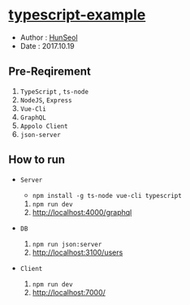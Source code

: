 # [typescript-example](https://github.com/Seolhun/typescript-example/)
- Author : [HunSeol](https://github.com/Seolhun)
- Date : 2017.10.19

## Pre-Reqirement
1. `TypeScript` , `ts-node`
2. `NodeJS`, `Express`
3. `Vue-Cli`
4. `GraphQL`
6. `Appolo Client`
7. `json-server`

## How to run
- `Server`
  - `npm install -g ts-node vue-cli typescript`
  1. `npm run dev`
  2. [http://localhost:4000/graphql](http://localhost:4000/graphql)

- `DB`
  1. `npm run json:server`
  2. [http://localhost:3100/users](http://localhost:3100/users)


- `Client`
  1. `npm run dev`
  2. [http://localhost:7000/](http://localhost:7000/)
